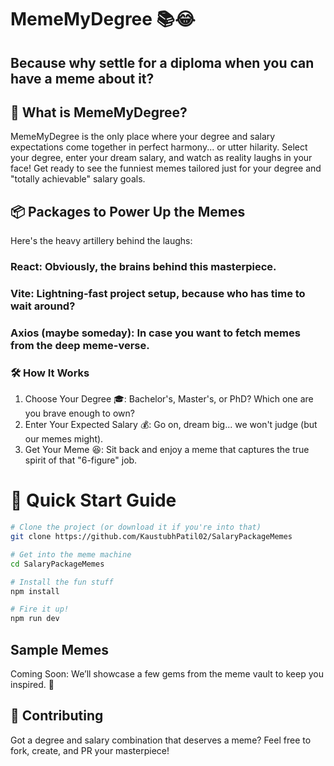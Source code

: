 # MemeMyDegree 📚😂
## Because why settle for a diploma when you can have a meme about it?

## 🧐 What is MemeMyDegree?
MemeMyDegree is the only place where your degree and salary expectations come together in perfect harmony... or utter hilarity. Select your degree, enter your dream salary, and watch as reality laughs in your face! Get ready to see the funniest memes tailored just for your degree and "totally achievable" salary goals.

## 📦 Packages to Power Up the Memes
Here's the heavy artillery behind the laughs:

### React: Obviously, the brains behind this masterpiece.
### Vite: Lightning-fast project setup, because who has time to wait around?
### Axios (maybe someday): In case you want to fetch memes from the deep meme-verse.
### 🛠 How It Works
1. Choose Your Degree 🎓: Bachelor's, Master's, or PhD? Which one are you brave enough to own?
2. Enter Your Expected Salary 💰: Go on, dream big... we won't judge (but our memes might).
3. Get Your Meme 😆: Sit back and enjoy a meme that captures the true spirit of that "6-figure" job.

# 🚀 Quick Start Guide
```bash
# Clone the project (or download it if you're into that)
git clone https://github.com/KaustubhPatil02/SalaryPackageMemes

# Get into the meme machine
cd SalaryPackageMemes

# Install the fun stuff
npm install

# Fire it up!
npm run dev
```

## Sample Memes
Coming Soon: We’ll showcase a few gems from the meme vault to keep you inspired. 👀

## 🎉 Contributing
Got a degree and salary combination that deserves a meme? Feel free to fork, create, and PR your masterpiece!